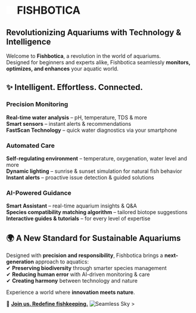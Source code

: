 # <picture><img src="white_fishbotica_logo.png" alt="fishbotica" width="22" style="pointer-events: none;"></picture> FISHBOTICA

## **Revolutionizing Aquariums with Technology & Intelligence**

Welcome to **Fishbotica**, a revolution in the world of aquariums. \
Designed for beginners and experts alike, Fishbotica seamlessly **monitors, optimizes, and enhances** your aquatic
world.

## ✨ **Intelligent. Effortless. Connected.**

### **Precision Monitoring**

**Real-time water analysis** – pH, temperature, TDS & more  
**Smart sensors** – instant alerts & recommendations  
**FastScan Technology** – quick water diagnostics via your smartphone

### **Automated Care**

**Self-regulating environment** – temperature, oxygenation, water level and more \
**Dynamic lighting** – sunrise & sunset simulation for natural fish behavior  
**Instant alerts** – proactive issue detection & guided solutions

### **AI-Powered Guidance**

**Smart Assistant** – real-time aquarium insights & Q&A  
**Species compatibility matching algorithm** – tailored biotope suggestions  
**Interactive guides & tutorials** – for every level of expertise

## 🌍 **A New Standard for Sustainable Aquariums**

Designed with **precision and responsibility**, Fishbotica brings a **next-generation** approach to aquatics:  
✔ **Preserving biodiversity** through smarter species management  
✔ **Reducing human error** with AI-driven monitoring & care \
✔ **Creating harmony** between technology and nature

Experience a world where **innovation meets nature**.

🔗 **[Join us. Redefine fishkeeping.](https://fishbotica.com/)**
<picture>
    <img src="fish_background.gif" alt="Seamless Sky" style="width: 100vw; height: 450px; object-fit: cover; pointer-events: none;">
</picture>>

